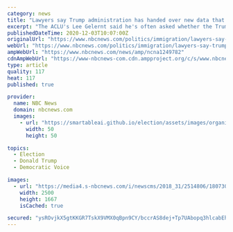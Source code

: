 ```yaml
---
category: news
title: "Lawyers say Trump administration has handed over new data that will help reunite separated migrant families"
excerpt: "The ACLU's Lee Gelernt said he's often asked whether the Trump administration has helped reunite families. He said that rather than help, it has withheld data."
publishedDateTime: 2020-12-03T10:07:00Z
originalUrl: "https://www.nbcnews.com/politics/immigration/lawyers-say-trump-admin-has-handed-over-data-will-help-n1249782"
webUrl: "https://www.nbcnews.com/politics/immigration/lawyers-say-trump-admin-has-handed-over-data-will-help-n1249782"
ampWebUrl: "https://www.nbcnews.com/news/amp/ncna1249782"
cdnAmpWebUrl: "https://www-nbcnews-com.cdn.ampproject.org/c/s/www.nbcnews.com/news/amp/ncna1249782"
type: article
quality: 117
heat: 117
published: true

provider:
  name: NBC News
  domain: nbcnews.com
  images:
    - url: "https://smartableai.github.io/election/assets/images/organizations/nbcnews.com-50x50.jpg"
      width: 50
      height: 50

topics:
  - Election
  - Donald Trump
  - Democratic Voice

images:
  - url: "https://media4.s-nbcnews.com/i/newscms/2018_31/2514806/180730-tornillo-port-of-entry-toys-ac-956p_fcc586443aed0aae4a4cd4baa38b093b.jpg"
    width: 2500
    height: 1667
    isCached: true

secured: "ysROvjkX5gtKKGR7TskX9VMX0qBpn9CY/bccrAS8dej+Tp7UAbopq3hlcabEhlh3MIOc3Jmi5ejYf4dp5tHtcmWylStbB5oiHA35Syd0615qlq2Km3d4kEpxjiUOl2F2Ns64NAHJYuoKxoeN9hdxTSbQ7o8b+B6vjKTBwEipd6lC8ksnIDK3SJ4d/3NvZJCrUZ3iUPaeACU1XKG3ZB8DJxOA7KgNfhFW5yGMgXZIG6SyGLsouqn7T+IwhNbkbd9e1Tja3WwSdqhlHjR4DFFijQm7BPI82VRwGwbAQNeFb1kRro1eVkRj2e64VnCObKMlaY8qqwzNWCOtw0RmUgo0ilhCGQfnXPGXOoYyJSd9ZW0=;sjgwuFQepo5wASVcAOHSMg=="
---
```


